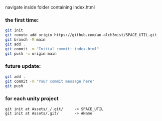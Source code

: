 
navigate inside folder containing index.html

### the first time:

```bash
git init
git remote add origin https://github.com/an-alch3mist/SPACE_UTIL.git
git branch -M main
git add .
git commit -m "Initial commit: index.html"
git push -u origin main
```

### future update:
```bash
git add .
git commit -m "Your commit message here"
git push
```

### for each unity project

``` 
git init at Assets/_/.git/     -> SPACE_UTIL
git init at Assets/.git/       -> #Name
```
